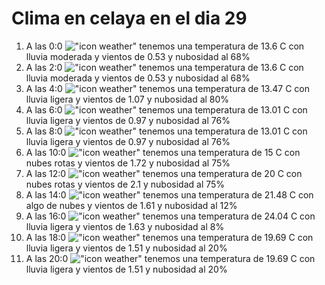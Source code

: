 # Clima en celaya en el dia 29

1. A las 0:0 !["icon weather"](http://openweathermap.org/img/w/10n.png) tenemos una temperatura de 13.6 C con lluvia moderada y  vientos de 0.53 y nubosidad al 68%
1. A las 2:0 !["icon weather"](http://openweathermap.org/img/w/10n.png) tenemos una temperatura de 13.6 C con lluvia moderada y  vientos de 0.53 y nubosidad al 68%
1. A las 4:0 !["icon weather"](http://openweathermap.org/img/w/10n.png) tenemos una temperatura de 13.47 C con lluvia ligera y  vientos de 1.07 y nubosidad al 80%
1. A las 6:0 !["icon weather"](http://openweathermap.org/img/w/10n.png) tenemos una temperatura de 13.01 C con lluvia ligera y  vientos de 0.97 y nubosidad al 76%
1. A las 8:0 !["icon weather"](http://openweathermap.org/img/w/10d.png) tenemos una temperatura de 13.01 C con lluvia ligera y  vientos de 0.97 y nubosidad al 76%
1. A las 10:0 !["icon weather"](http://openweathermap.org/img/w/04d.png) tenemos una temperatura de 15 C con nubes rotas y  vientos de 1.72 y nubosidad al 75%
1. A las 12:0 !["icon weather"](http://openweathermap.org/img/w/04d.png) tenemos una temperatura de 20 C con nubes rotas y  vientos de 2.1 y nubosidad al 75%
1. A las 14:0 !["icon weather"](http://openweathermap.org/img/w/02d.png) tenemos una temperatura de 21.48 C con algo de nubes y  vientos de 1.61 y nubosidad al 12%
1. A las 16:0 !["icon weather"](http://openweathermap.org/img/w/10d.png) tenemos una temperatura de 24.04 C con lluvia ligera y  vientos de 1.63 y nubosidad al 8%
1. A las 18:0 !["icon weather"](http://openweathermap.org/img/w/10d.png) tenemos una temperatura de 19.69 C con lluvia ligera y  vientos de 1.51 y nubosidad al 20%
1. A las 20:0 !["icon weather"](http://openweathermap.org/img/w/10n.png) tenemos una temperatura de 19.69 C con lluvia ligera y  vientos de 1.51 y nubosidad al 20%
